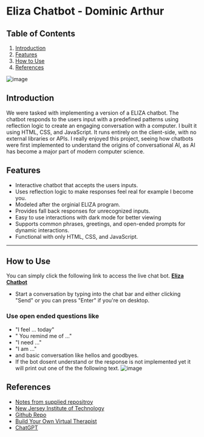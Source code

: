 # Eliza Chatbot - Dominic Arthur
## Table of Contents 
1. [Introduction](#introduction)
2. [Features](#features)                                                                                                  
3. [How to Use](#how-to-use)
4. [References](#references)

![image](https://github.com/user-attachments/assets/50382e08-b6d8-4247-be71-7fc3c66cf19a)

## Introduction
We were tasked with implementing a version of a ELIZA chatbot. The chatbot responds to the users input with a predefined patterns using reflection logic to create an engaging conversation with a computer. I built it using HTML, CSS, and JavaScript. It runs entirely on the client-side, with no external libraries or APIs. 
I really enjoyed this project, seeing how chatbots were first implemented to understand the origins of conversational AI, as AI has become a major part of modern computer science.

## Features
- Interactive chatbot that accepts the users inputs.
- Uses reflection logic to make responses feel real for example I become you.
- Modeled after the orginial ELIZA program.
- Provides fall back responses for unrecognized inputs.
- Easy to use interactions with dark mode for better viewing
- Supports common phrases, greetings, and open-ended prompts for dynamic interactions.
- Functional with only HTML, CSS, and JavaScript.
---

## How to Use
You can simply click the following link to access the live chat bot.
[**Eliza Chatbot**](https://dominicarthur.github.io/EmergingTech/)
- Start a conversation by typing into the chat bar and either clicking "Send" or you can press "Enter" if you're on desktop.
### Use open ended questions like 
- "I feel ... today"
- " You remind me of ..."
- "I need ..."
- "I am ..."
- and basic conversation like hellos and goodbyes.
- If the bot dosent understand or the response is not implemented yet it will print out one of the the following text. ![image](https://github.com/user-attachments/assets/78481a90-8213-47be-9933-0518ad5385eb)


## References
- [Notes from supplied repositroy](https://github.com/ianmcloughlin/2425_emerging_technologies?tab=readme-ov-file)
- [New Jersey Institute of Technology](https://web.njit.edu/~ronkowit/eliza.html)
- [Github Repo](https://github.com/wadetb/eliza)
- [Build Your Own Virtual Therapist](https://www.youtube.com/watch?v=9mD_MM5MQSY)
- [ChatGPT](https://chatgpt.com/)
